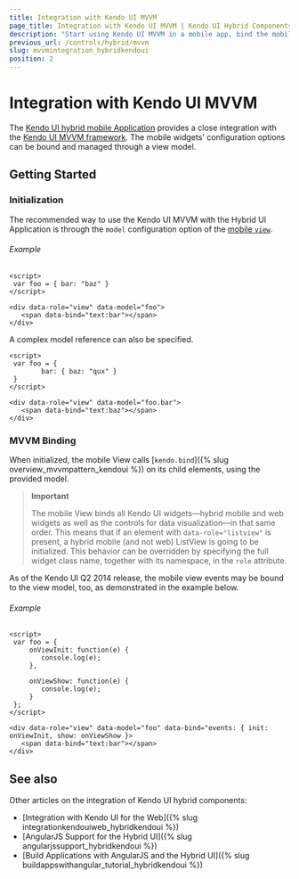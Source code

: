 ```yaml
---
title: Integration with Kendo UI MVVM
page_title: Integration with Kendo UI MVVM | Kendo UI Hybrid Components
description: "Start using Kendo UI MVVM in a mobile app, bind the mobile widget's configuration options and manage them through a view model."
previous_url: /controls/hybrid/mvvm
slug: mvvmintegration_hybridkendoui
position: 2
---
```


# Integration with Kendo UI MVVM

The [Kendo UI hybrid mobile Application](http://demos.telerik.com/kendo-ui/m/index#application/transitions) provides a close integration with the [Kendo UI MVVM framework](http://demos.telerik.com/kendo-ui/mvvm/index). The mobile widgets' configuration options can be bound and managed through a view model.

## Getting Started

### Initialization

The recommended way to use the Kendo UI MVVM with the Hybrid UI Application is through the `model` configuration option of the [mobile `view`](/api/javascript/mobile/ui/view#configuration).

###### Example

    <script>
     var foo = { bar: "baz" }
    </script>

    <div data-role="view" data-model="foo">
       <span data-bind="text:bar"></span>
    </div>

A complex model reference can also be specified.

    <script>
     var foo = {
            bar: { baz: "qux" }
     }
    </script>

    <div data-role="view" data-model="foo.bar">
       <span data-bind="text:baz"></span>
    </div>

### MVVM Binding

When initialized, the mobile View calls [`kendo.bind`]({% slug overview_mvvmpattern_kendoui %}) on its child elements, using the provided model.

> **Important**
>
> The mobile View binds all Kendo UI widgets&mdash;hybrid mobile and web widgets as well as the controls for data visualization&mdash;in that same order. This means that if an element with `data-role="listview"` is present, a hybrid mobile (and not web) ListView is going to be initialized. This behavior can be overridden by specifying the full widget class name, together with its namespace, in the `role` attribute.

As of the Kendo UI Q2 2014 release, the mobile view events may be bound to the view model, too, as demonstrated in the example below.

###### Example

    <script>
     var foo = {
         onViewInit: function(e) {
            console.log(e);
         },

         onViewShow: function(e) {
            console.log(e);
         }
     };
    </script>

    <div data-role="view" data-model="foo" data-bind="events: { init: onViewInit, show: onViewShow }>
       <span data-bind="text:bar"></span>
    </div>

## See also

Other articles on the integration of Kendo UI hybrid components:

* [Integration with Kendo UI for the Web]({% slug integrationkendouiweb_hybridkendoui %})
* [AngularJS Support for the Hybrid UI]({% slug angularjssupport_hybridkendoui %})
* [Build Applications with AngularJS and the Hybrid UI]({% slug buildappswithangular_tutorial_hybridkendoui %})
